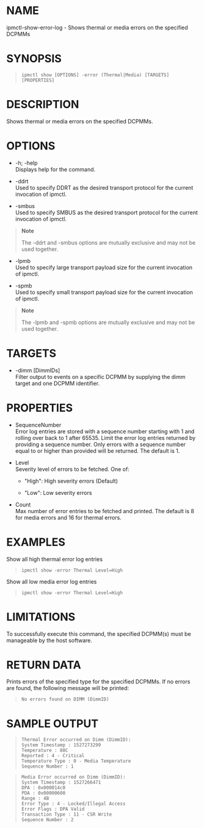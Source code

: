 # NAME

ipmctl-show-error-log - Shows thermal or media errors on the specified
DCPMMs

# SYNOPSIS

> 
> 
>     ipmctl show [OPTIONS] -error (Thermal|Media) [TARGETS] [PROPERTIES]

# DESCRIPTION

Shows thermal or media errors on the specified DCPMMs.

# OPTIONS

  - \-h; -help  
    Displays help for the command.

  - \-ddrt  
    Used to specify DDRT as the desired transport protocol for the
    current invocation of ipmctl.

  - \-smbus  
    Used to specify SMBUS as the desired transport protocol for the
    current invocation of ipmctl.

> **Note**
> 
> The -ddrt and -smbus options are mutually exclusive and may not be
> used together.

  - \-lpmb  
    Used to specify large transport payload size for the current
    invocation of ipmctl.

  - \-spmb  
    Used to specify small transport payload size for the current
    invocation of ipmctl.

> **Note**
> 
> The -lpmb and -spmb options are mutually exclusive and may not be used
> together.

# TARGETS

  - \-dimm \[DimmIDs\]  
    Filter output to events on a specific DCPMM by supplying the dimm
    target and one DCPMM identifier.

# PROPERTIES

  - SequenceNumber  
    Error log entries are stored with a sequence number starting with 1
    and rolling over back to 1 after 65535. Limit the error log entries
    returned by providing a sequence number. Only errors with a sequence
    number equal to or higher than provided will be returned. The
    default is 1.

  - Level  
    Severity level of errors to be fetched. One of:
    
      - "High": High severity errors (Default)
    
      - "Low": Low severity errors

  - Count  
    Max number of error entries to be fetched and printed. The default
    is 8 for media errors and 16 for thermal errors.

# EXAMPLES

Show all high thermal error log entries

> 
> 
>     ipmctl show -error Thermal Level=High

Show all low media error log entries

> 
> 
>     ipmctl show -error Thermal Level=High

# LIMITATIONS

To successfully execute this command, the specified DCPMM(s) must be
manageable by the host software.

# RETURN DATA

Prints errors of the specified type for the specified DCPMMs. If no
errors are found, the following message will be printed:

> 
> 
>     No errors found on DIMM (DimmID)

# SAMPLE OUTPUT

> 
> 
>     Thermal Error occurred on Dimm (DimmID):
>     System Timestamp : 1527273299
>     Temperature : 88C
>     Reported : 4 - Critical
>     Temperature Type : 0 - Media Temperature
>     Sequence Number : 1

> 
> 
>     Media Error occurred on Dimm (DimmID):
>     System Timestamp : 1527266471
>     DPA : 0x000014c0
>     PDA : 0x00000600
>     Range : 4B
>     Error Type : 4 - Locked/Illegal Access
>     Error Flags : DPA Valid
>     Transaction Type : 11 - CSR Write
>     Sequence Number : 2
